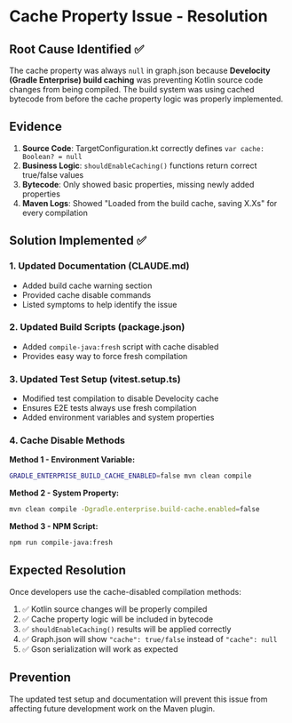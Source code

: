 # Cache Property Issue - Resolution

## Root Cause Identified ✅

The cache property was always `null` in graph.json because **Develocity (Gradle Enterprise) build caching** was preventing Kotlin source code changes from being compiled. The build system was using cached bytecode from before the cache property logic was properly implemented.

## Evidence

1. **Source Code**: TargetConfiguration.kt correctly defines `var cache: Boolean? = null`
2. **Business Logic**: `shouldEnableCaching()` functions return correct true/false values  
3. **Bytecode**: Only showed basic properties, missing newly added properties
4. **Maven Logs**: Showed "Loaded from the build cache, saving X.Xs" for every compilation

## Solution Implemented ✅

### 1. Updated Documentation (CLAUDE.md)
- Added build cache warning section
- Provided cache disable commands
- Listed symptoms to help identify the issue

### 2. Updated Build Scripts (package.json)
- Added `compile-java:fresh` script with cache disabled
- Provides easy way to force fresh compilation

### 3. Updated Test Setup (vitest.setup.ts)  
- Modified test compilation to disable Develocity cache
- Ensures E2E tests always use fresh compilation
- Added environment variables and system properties

### 4. Cache Disable Methods

**Method 1 - Environment Variable:**
```bash
GRADLE_ENTERPRISE_BUILD_CACHE_ENABLED=false mvn clean compile
```

**Method 2 - System Property:**
```bash
mvn clean compile -Dgradle.enterprise.build-cache.enabled=false
```

**Method 3 - NPM Script:**
```bash
npm run compile-java:fresh
```

## Expected Resolution

Once developers use the cache-disabled compilation methods:

1. ✅ Kotlin source changes will be properly compiled
2. ✅ Cache property logic will be included in bytecode  
3. ✅ `shouldEnableCaching()` results will be applied correctly
4. ✅ Graph.json will show `"cache": true/false` instead of `"cache": null`
5. ✅ Gson serialization will work as expected

## Prevention

The updated test setup and documentation will prevent this issue from affecting future development work on the Maven plugin.